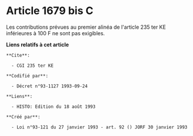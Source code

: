 # Article 1679 bis C

Les contributions prévues au premier alinéa de l'article 235 ter KE inférieures à 100 F ne sont pas exigibles.

**Liens relatifs à cet article**

	**Cite**:

	  - CGI 235 ter KE

	**Codifié par**:

	  - Décret n°93-1127 1993-09-24

	**Liens**:

	  - HISTO: Edition du 18 août 1993

	**Créé par**:

	  - Loi n°93-121 du 27 janvier 1993 - art. 92 () JORF 30 janvier 1993
